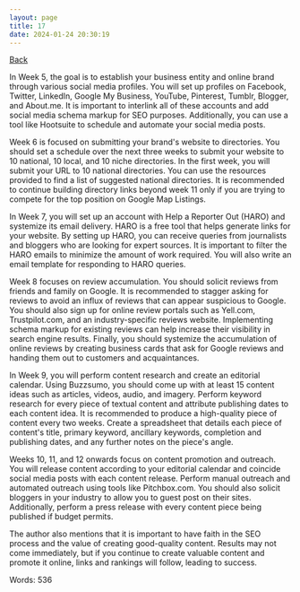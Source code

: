 ```yaml
---
layout: page
title: 17
date: 2024-01-24 20:30:19
---
```


[Back](./)


In Week 5, the goal is to establish your business entity and online brand through various social media profiles. You will set up profiles on Facebook, Twitter, LinkedIn, Google My Business, YouTube, Pinterest, Tumblr, Blogger, and About.me. It is important to interlink all of these accounts and add social media schema markup for SEO purposes. Additionally, you can use a tool like Hootsuite to schedule and automate your social media posts.

Week 6 is focused on submitting your brand's website to directories. You should set a schedule over the next three weeks to submit your website to 10 national, 10 local, and 10 niche directories. In the first week, you will submit your URL to 10 national directories. You can use the resources provided to find a list of suggested national directories. It is recommended to continue building directory links beyond week 11 only if you are trying to compete for the top position on Google Map Listings.

In Week 7, you will set up an account with Help a Reporter Out (HARO) and systemize its email delivery. HARO is a free tool that helps generate links for your website. By setting up HARO, you can receive queries from journalists and bloggers who are looking for expert sources. It is important to filter the HARO emails to minimize the amount of work required. You will also write an email template for responding to HARO queries.

Week 8 focuses on review accumulation. You should solicit reviews from friends and family on Google. It is recommended to stagger asking for reviews to avoid an influx of reviews that can appear suspicious to Google. You should also sign up for online review portals such as Yell.com, Trustpilot.com, and an industry-specific reviews website. Implementing schema markup for existing reviews can help increase their visibility in search engine results. Finally, you should systemize the accumulation of online reviews by creating business cards that ask for Google reviews and handing them out to customers and acquaintances.

In Week 9, you will perform content research and create an editorial calendar. Using Buzzsumo, you should come up with at least 15 content ideas such as articles, videos, audio, and imagery. Perform keyword research for every piece of textual content and attribute publishing dates to each content idea. It is recommended to produce a high-quality piece of content every two weeks. Create a spreadsheet that details each piece of content's title, primary keyword, ancillary keywords, completion and publishing dates, and any further notes on the piece's angle.

Weeks 10, 11, and 12 onwards focus on content promotion and outreach. You will release content according to your editorial calendar and coincide social media posts with each content release. Perform manual outreach and automated outreach using tools like Pitchbox.com. You should also solicit bloggers in your industry to allow you to guest post on their sites. Additionally, perform a press release with every content piece being published if budget permits.

The author also mentions that it is important to have faith in the SEO process and the value of creating good-quality content. Results may not come immediately, but if you continue to create valuable content and promote it online, links and rankings will follow, leading to success.

Words: 536